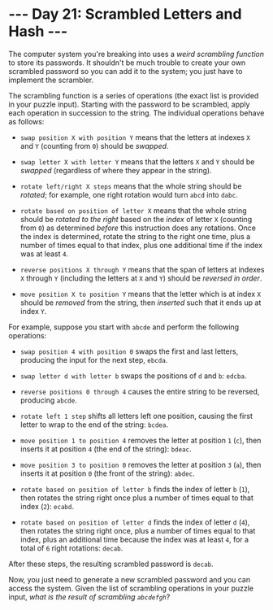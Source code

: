 # --- Day 21: Scrambled Letters and Hash ---

The computer system you're breaking into uses a *weird scrambling function* to store its passwords. It shouldn't be much trouble to create your own scrambled password so you can add it to the system; you just have to implement the scrambler.

The scrambling function is a series of operations (the exact list is provided in your puzzle input). Starting with the password to be scrambled, apply each operation in succession to the string. The individual operations behave as follows:


 - `swap position X with position Y` means that the letters at indexes `X` and `Y` (counting from `0`) should be *swapped*.

 - `swap letter X with letter Y` means that the letters `X` and `Y` should be *swapped* (regardless of where they appear in the string).

 - `rotate left/right X steps` means that the whole string should be *rotated*; for example, one right rotation would turn `abcd` into `dabc`.

 - `rotate based on position of letter X` means that the whole string should be *rotated to the right* based on the *index* of letter `X` (counting from `0`) as determined *before* this instruction does any rotations.  Once the index is determined, rotate the string to the right one time, plus a number of times equal to that index, plus one additional time if the index was at least `4`.

 - `reverse positions X through Y` means that the span of letters at indexes `X` through `Y` (including the letters at `X` and `Y`) should be *reversed in order*.

 - `move position X to position Y` means that the letter which is at index `X` should be *removed* from the string, then *inserted* such that it ends up at index `Y`.


For example, suppose you start with `abcde` and perform the following operations:


 - `swap position 4 with position 0` swaps the first and last letters, producing the input for the next step, `ebcda`.

 - `swap letter d with letter b` swaps the positions of `d` and `b`: `edcba`.

 - `reverse positions 0 through 4` causes the entire string to be reversed, producing `abcde`.

 - `rotate left 1 step` shifts all letters left one position, causing the first letter to wrap to the end of the string: `bcdea`.

 - `move position 1 to position 4` removes the letter at position `1` (`c`), then inserts it at position `4` (the end of the string): `bdeac`.

 - `move position 3 to position 0` removes the letter at position `3` (`a`), then inserts it at position `0` (the front of the string): `abdec`.

 - `rotate based on position of letter b` finds the index of letter `b` (`1`), then rotates the string right once plus a number of times equal to that index (`2`): `ecabd`.

 - `rotate based on position of letter d` finds the index of letter `d` (`4`), then rotates the string right once, plus a number of times equal to that index, plus an additional time because the index was at least `4`, for a total of `6` right rotations: `decab`.


After these steps, the resulting scrambled password is `decab`.

Now, you just need to generate a new scrambled password and you can access the system. Given the list of scrambling operations in your puzzle input, *what is the result of scrambling `abcdefgh`*?

